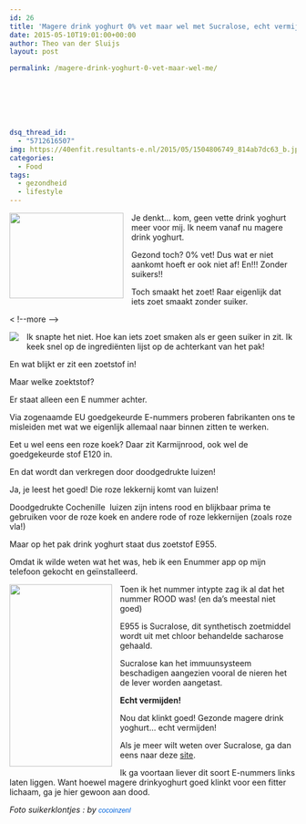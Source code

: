 ```yaml
---
id: 26
title: 'Magere drink yoghurt 0% vet maar wel met Sucralose, echt vermijden!'
date: 2015-05-10T19:01:00+00:00
author: Theo van der Sluijs
layout: post

permalink: /magere-drink-yoghurt-0-vet-maar-wel-me/







dsq_thread_id:
  - "5712616507"
img: https://40enfit.resultants-e.nl/2015/05/1504806749_814ab7dc63_b.jpg
categories:
  - Food
tags:
  - gezondheid
  - lifestyle
---
```

<div class="separator" style="clear: both; text-align: center;">
  <a href="https://farm1.staticflickr.com/239/1504806749_814ab7dc63_b.jpg" imageanchor="1" style="clear: left; float: left; margin-bottom: 1em; margin-right: 1em;"><img border="0" height="150" src="https://farm1.staticflickr.com/239/1504806749_814ab7dc63_b.jpg" width="200" /></a>
</div>

Je denkt&#8230; kom, geen vette drink yoghurt meer voor mij. Ik neem vanaf nu magere drink yoghurt.

Gezond toch? 0% vet! Dus wat er niet aankomt hoeft er ook niet af! En!!! Zonder suikers!!

Toch smaakt het zoet! Raar eigenlijk dat iets zoet smaakt zonder suiker.

< !--more -->

<a href="https://farm9.staticflickr.com/8809/17206608450_9c526f99cc_n.jpg" imageanchor="1" style="clear: left; float: left; margin-bottom: 1em; margin-right: 1em;"><img border="0" src="https://farm9.staticflickr.com/8809/17206608450_9c526f99cc_n.jpg" /></a>Ik snapte het niet. Hoe kan iets zoet smaken als er geen suiker in zit. Ik keek snel op de ingrediënten lijst op de achterkant van het pak!

En wat blijkt er zit een zoetstof in!

Maar welke zoektstof?

Er staat alleen een E nummer achter.

Via zogenaamde EU goedgekeurde E-nummers proberen fabrikanten ons te misleiden met wat we eigenlijk allemaal naar binnen zitten te werken.

Eet u wel eens een roze koek? Daar zit Karmijnrood, ook wel de goedgekeurde stof E120 in.

En dat wordt dan verkregen door doodgedrukte luizen!

Ja, je leest het goed! Die roze lekkernij komt van luizen!

Doodgedrukte Cochenille &nbsp;luizen zijn intens rood en blijkbaar prima te gebruiken voor de roze koek en andere rode of roze lekkernijen (zoals roze vla!)

Maar op het pak drink yoghurt staat dus zoetstof E955.

Omdat ik wilde weten wat het was, heb ik een Enummer app op mijn telefoon gekocht en geïnstalleerd.

<a href="https://farm8.staticflickr.com/7778/17207972549_4a1eb1bc2e.jpg" imageanchor="1" style="clear: left; float: left; margin-bottom: 1em; margin-right: 1em;"><img border="0" height="320" src="https://farm8.staticflickr.com/7778/17207972549_4a1eb1bc2e.jpg" width="180" /></a>Toen ik het nummer intypte zag ik al dat het nummer ROOD was! (en da&#8217;s meestal niet goed)

E955 is Sucralose, dit synthetisch zoetmiddel wordt uit met chloor behandelde sacharose gehaald.

Sucralose kan het immuunsysteem beschadigen aangezien vooral de nieren het de lever worden aangetast.

**Echt vermijden!**

Nou dat klinkt goed! Gezonde magere drink yoghurt&#8230; echt vermijden!

Als je meer wilt weten over Sucralose, ga dan eens naar deze <a href="http://goedgezond.info/2015/02/de-bittere-realiteit-van-zoetstof-sucralose-e955/" target="_blank">site</a>.

Ik ga voortaan liever dit soort E-nummers links laten liggen. Want hoewel magere drinkyoghurt goed klinkt voor een fitter lichaam, ga je hier gewoon aan dood.

_Foto suikerklontjes :&nbsp;by&nbsp;<a href="https://www.flickr.com/photos/cocoinzenl/" style="background-color: #fefefe; color: #0063dc; font-family: Arial, Helvetica, sans-serif; font-size: 12px; line-height: 18px; text-decoration: none;">cocoinzenl</a>_